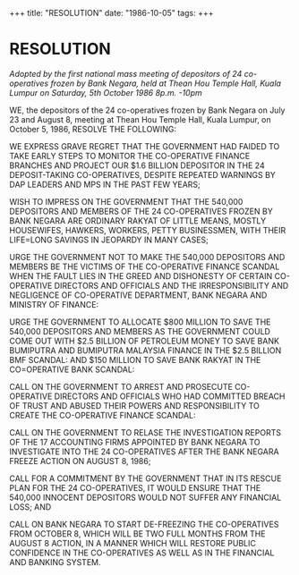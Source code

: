 +++ 
title: "RESOLUTION"
date: "1986-10-05"
tags:
+++

# RESOLUTION

_Adopted by the first national mass meeting of depositors of 24 co-operatives frozen by Bank Negara, held at Thean Hou Temple Hall, Kuala Lumpur on Saturday, 5th October 1986 8p.m. -10pm_

WE, the depositors of the 24 co-operatives frozen by Bank Negara on July 23 and August 8, meeting at Thean Hou Temple Hall, Kuala Lumpur, on October 5, 1986, RESOLVE THE FOLLOWING:

WE EXPRESS GRAVE REGRET THAT THE GOVERNMENT HAD FAIDED TO TAKE EARLY STEPS TO MONITOR THE CO-OPERATIVE FINANCE BRANCHES AND PROJECT OUR $1.6 BILLION DEPOSITOR IN THE 24 DEPOSIT-TAKING CO-OPERATIVES, DESPITE REPEATED WARNINGS BY DAP LEADERS AND MPS IN THE PAST FEW YEARS;

WISH TO IMPRESS ON THE GOVERNMENT THAT THE 540,000 DEPOSITORS AND MEMBERS OF THE 24 CO-OPERATIVES FROZEN BY BANK NEGARA ARE ORDINARY RAKYAT OF LITTLE MEANS, MOSTLY HOUSEWIFES, HAWKERS, WORKERS, PETTY BUSINESSMEN, WITH THEIR LIFE=LONG SAVINGS IN JEOPARDY IN MANY CASES;

URGE THE GOVERNMENT NOT TO MAKE THE 540,000 DEPOSITORS AND MEMBERS BE THE VICTIMS OF THE CO-OPERATIVE FINANCE SCANDAL WHEN THE FAULT LIES IN THE GREED AND DISHONESTY OF CERTAIN CO-OPERATIVE DIRECTORS AND OFFICIALS AND THE IRRESPONSIBILITY AND NEGLIGENCE OF CO-OPERATIVE DEPARTMENT, BANK NEGARA AND MINISTRY OF FINANCE:

URGE THE GOVERNMENT TO ALLOCATE $800 MILLION TO SAVE THE 540,000 DEPOSITORS AND MEMBERS AS THE GOVERNMENT COULD COME OUT WITH $2.5 BILLION OF PETROLEUM MONEY TO SAVE BANK BUMIPUTRA AND BUMIPUTRA MALAYSIA FINANCE IN THE $2.5 BILLION BMF SCANDAL: AND $150 MILLION TO SAVE BANK RAKYAT IN THE CO=OPERATIVE BANK SCANDAL:

CALL ON THE GOVERNMENT TO ARREST AND PROSECUTE CO-OPERATIVE DIRECTORS AND OFFICIALS WHO HAD COMMITTED BREACH OF TRUST AND ABUSED THEIR POWERS AND RESPONSIBILITY TO CREATE THE CO-OPERATIVE FINANCE SCANDAL:

CALL ON THE GOVERNMENT TO RELASE THE INVESTIGATION REPORTS OF THE 17 ACCOUNTING FIRMS APPOINTED BY BANK NEGARA TO INVESTIGATE INTO THE 24 CO-OPERATIVES AFTER THE BANK NEGARA FREEZE ACTION ON AUGUST 8, 1986;

CALL FOR A COMMITMENT BY THE GOVERNMENT THAT IN ITS RESCUE PLAN FOR THE 24 CO-OPERATIVES, IT WOULD ENSURE THAT THE 540,000 INNOCENT DEPOSITORS WOULD NOT SUFFER ANY FINANCIAL LOSS; AND

CALL ON BANK NEGARA TO START DE-FREEZING THE CO-OPERATIVES FROM OCTOBER 8, WHICH WILL BE TWO FULL MONTHS FROM THE AUGUST 8 ACTION, IN A MANNER WHICH WILL RESTORE PUBLIC CONFIDENCE IN THE CO-OPERATIVES AS WELL AS IN THE FINANCIAL AND BANKING SYSTEM.
 
